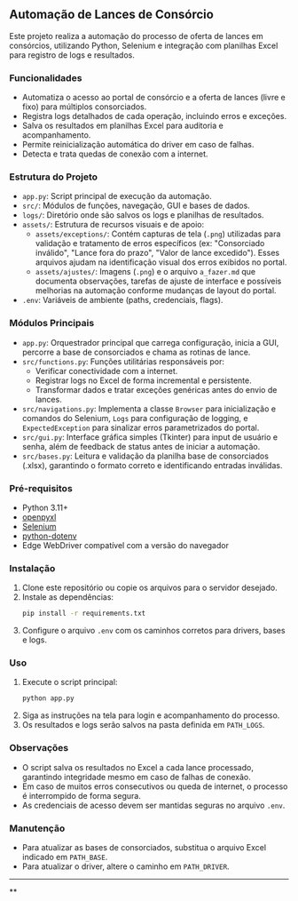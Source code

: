 ## Automação de Lances de Consórcio

Este projeto realiza a automação do processo de oferta de lances em consórcios, utilizando Python, Selenium e integração com planilhas Excel para registro de logs e resultados.

### Funcionalidades

- Automatiza o acesso ao portal de consórcio e a oferta de lances (livre e fixo) para múltiplos consorciados.
- Registra logs detalhados de cada operação, incluindo erros e exceções.
- Salva os resultados em planilhas Excel para auditoria e acompanhamento.
- Permite reinicialização automática do driver em caso de falhas.
- Detecta e trata quedas de conexão com a internet.

### Estrutura do Projeto

- `app.py`: Script principal de execução da automação.
- `src/`: Módulos de funções, navegação, GUI e bases de dados.
- `logs/`: Diretório onde são salvos os logs e planilhas de resultados.
- `assets/`: Estrutura de recursos visuais e de apoio:
  - `assets/exceptions/`: Contém capturas de tela (`.png`) utilizadas para validação e tratamento de erros específicos (ex: "Consorciado inválido", "Lance fora do prazo", "Valor de lance excedido"). Esses arquivos ajudam na identificação visual dos erros exibidos no portal.
  - `assets/ajustes/`: Imagens (`.png`) e o arquivo `a_fazer.md` que documenta observações, tarefas de ajuste de interface e possíveis melhorias na automação conforme mudanças de layout do portal.
- `.env`: Variáveis de ambiente (paths, credenciais, flags).

### Módulos Principais

- `app.py`: Orquestrador principal que carrega configuração, inicia a GUI, percorre a base de consorciados e chama as rotinas de lance.
- `src/functions.py`: Funções utilitárias responsáveis por:
  - Verificar conectividade com a internet.
  - Registrar logs no Excel de forma incremental e persistente.
  - Transformar dados e tratar exceções genéricas antes do envio de lances.
- `src/navigations.py`: Implementa a classe `Browser` para inicialização e comandos do Selenium, `Logs` para configuração de logging, e `ExpectedException` para sinalizar erros parametrizados do portal.
- `src/gui.py`: Interface gráfica simples (Tkinter) para input de usuário e senha, além de feedback de status antes de iniciar a automação.
- `src/bases.py`: Leitura e validação da planilha base de consorciados (.xlsx), garantindo o formato correto e identificando entradas inválidas.

### Pré-requisitos

- Python 3.11+
- [openpyxl](https://openpyxl.readthedocs.io/)
- [Selenium](https://selenium-python.readthedocs.io/)
- [python-dotenv](https://pypi.org/project/python-dotenv/)
- Edge WebDriver compatível com a versão do navegador

### Instalação

1. Clone este repositório ou copie os arquivos para o servidor desejado.
2. Instale as dependências:
   ```bash
   pip install -r requirements.txt
   ```
3. Configure o arquivo `.env` com os caminhos corretos para drivers, bases e logs.

### Uso

1. Execute o script principal:
   ```bash
   python app.py
   ```
2. Siga as instruções na tela para login e acompanhamento do processo.
3. Os resultados e logs serão salvos na pasta definida em `PATH_LOGS`.

### Observações

- O script salva os resultados no Excel a cada lance processado, garantindo integridade mesmo em caso de falhas de conexão.
- Em caso de muitos erros consecutivos ou queda de internet, o processo é interrompido de forma segura.
- As credenciais de acesso devem ser mantidas seguras no arquivo `.env`.

### Manutenção

- Para atualizar as bases de consorciados, substitua o arquivo Excel indicado em `PATH_BASE`.
- Para atualizar o driver, altere o caminho em `PATH_DRIVER`.

---

**
